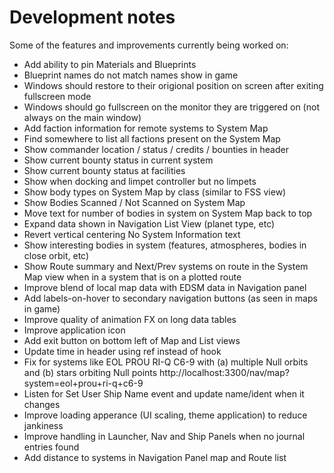 # Development notes

Some of the features and improvements currently being worked on:

* Add ability to pin Materials and Blueprints
* Blueprint names do not match names show in game
* Windows should restore to their origional position on screen after exiting fullscreen mode
* Windows should go fullscreen on the monitor they are triggered on (not always on the main window)
* Add faction information for remote systems to System Map
* Find somewhere to list all factions present on the System Map
* Show commander location / status / credits / bounties in header
* Show current bounty status in current system
* Show current bounty status at facilities
* Show when docking and limpet controller but no limpets
* Show body types on System Map by class (similar to FSS view)
* Show Bodies Scanned / Not Scanned on System Map
* Move text for number of bodies in system on System Map back to top
* Expand data shown in Navigation List View (planet type, etc)
* Revert vertical centering No System Information text
* Show interesting bodies in system (features, atmospheres, bodies in close orbit, etc)
* Show Route summary and Next/Prev systems on route in the System Map view when in a system that is on a plotted route
* Improve blend of local map data with EDSM data in Navigation panel
* Add labels-on-hover to secondary navigation buttons (as seen in maps in game)
* Improve quality of animation FX on long data tables
* Improve application icon
* Add exit button on bottom left of Map and List views
* Update time in header using ref instead of hook
* Fix for systems like EOL PROU RI-Q C6-9 with (a) multiple Null orbits and (b) stars orbiting Null points http://localhost:3300/nav/map?system=eol+prou+ri-q+c6-9
* Listen for Set User Ship Name event and update name/ident when it changes
* Improve loading apperance (UI scaling, theme application) to reduce jankiness
* Improve handling in Launcher, Nav and Ship Panels when no journal entries found
* Add distance to systems in Navigation Panel map and Route list